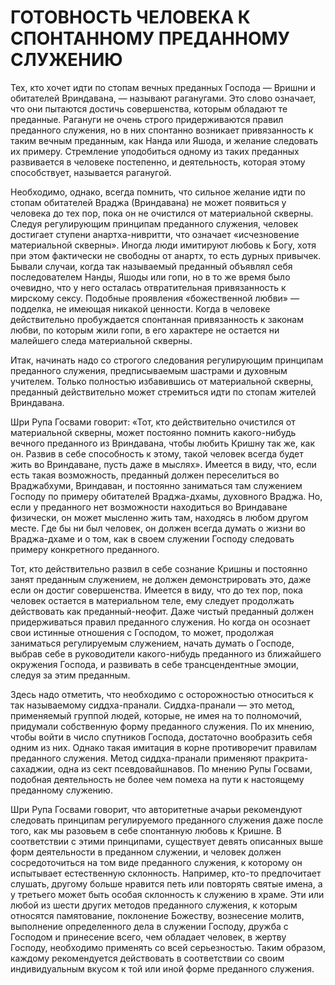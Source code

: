 # ГОТОВНОСТЬ ЧЕЛОВЕКА К СПОНТАННОМУ ПРЕДАННОМУ СЛУЖЕНИЮ

Тех, кто хочет идти по стопам вечных преданных Господа — Вришни и обитателей Вриндавана, — называют раганугами. Это слово означает, что они пытаются достичь совершенства, которым обладают те преданные. Рагануги не очень строго придерживаются правил преданного служения, но в них спонтанно возникает привязанность к таким вечным преданным, как Нанда или Яшода, и желание следовать их примеру. Стремление уподобиться одному из таких преданных развивается в человеке постепенно, и деятельность, которая этому способствует, называется раганугой.

Необходимо, однако, всегда помнить, что сильное желание идти по стопам обитателей Враджа (Вриндавана) не может появиться у человека до тех пор, пока он не очистился от материальной скверны. Следуя регулирующим принципам преданного служения, человек достигает ступени анартха-нивритти, что означает «исчезновение материальной скверны». Иногда люди имитируют любовь к Богу, хотя при этом фактически не свободны от анартх, то есть дурных привычек. Бывали случаи, когда так называемый преданный объявлял себя последователем Нанды, Яшоды или гопи, но в то же время было очевидно, что у него осталась отвратительная привязанность к мирскому сексу. Подобные проявления «божественной любви» — подделка, не имеющая никакой ценности. Когда в человеке действительно пробуждается спонтанная привязанность к законам любви, по которым жили гопи, в его характере не остается ни малейшего следа материальной скверны.

Итак, начинать надо со строгого следования регулирующим принципам преданного служения, предписываемым шастрами и духовным учителем. Только полностью избавившись от материальной скверны, преданный действительно может стремиться идти по стопам жителей Вриндавана.

Шри Рупа Госвами говорит: «Тот, кто действительно очистился от материальной скверны, может постоянно помнить какого-нибудь вечного преданного из Вриндавана, чтобы любить Кришну так же, как он. Развив в себе способность к этому, такой человек всегда будет жить во Вриндаване, пусть даже в мыслях». Имеется в виду, что, если есть такая возможность, преданный должен переселиться во Враджабхуми, Вриндаван, и постоянно заниматься там служением Господу по примеру обитателей Враджа-дхамы, духовного Враджа. Но, если у преданного нет возможности находиться во Вриндаване физически, он может мысленно жить там, находясь в любом другом месте. Где бы ни был человек, он должен всегда думать о жизни во Враджа-дхаме и о том, как в своем служении Господу следовать примеру конкретного преданного.

Тот, кто действительно развил в себе сознание Кришны и постоянно занят преданным служением, не должен демонстрировать это, даже если он достиг совершенства. Имеется в виду, что до тех пор, пока человек остается в материальном теле, ему следует продолжать действовать как преданный-неофит. Даже чистый преданный должен придерживаться правил преданного служения. Но когда он осознает свои истинные отношения с Господом, то может, продолжая заниматься регулируемым служением, начать думать о Господе, выбрав себе в руководители какого-нибудь преданного из ближайшего окружения Господа, и развивать в себе трансцендентные эмоции, следуя за этим преданным.

Здесь надо отметить, что необходимо с осторожностью относиться к так называемому сиддха-пранали. Сиддха-пранали — это метод, применяемый группой людей, которые, не имея на то полномочий, придумали собственную форму преданного служения. По их мнению, чтобы войти в число спутников Господа, достаточно вообразить себя одним из них. Однако такая имитация в корне противоречит правилам преданного служения. Метод сиддха-пранали применяют пракрита-сахаджии, одна из сект псевдовайшнавов. По мнению Рупы Госвами, подобная деятельность не более чем помеха на пути к настоящему преданному служению.

Шри Рупа Госвами говорит, что авторитетные ачарьи рекомендуют следовать принципам регулируемого преданного служения даже после того, как мы разовьем в себе спонтанную любовь к Кришне. В соответствии с этими принципами, существует девять описанных выше форм деятельности в преданном служении, и человек должен сосредоточиться на том виде преданного служения, к которому он испытывает естественную склонность. Например, кто-то предпочитает слушать, другому больше нравится петь или повторять святые имена, а у третьего может быть особая склонность к служению в храме. Эти или любой из шести других методов преданного служения, к которым относятся памятование, поклонение Божеству, вознесение молитв, выполнение определенного дела в служении Господу, дружба с Господом и принесение всего, чем обладает человек, в жертву Господу, необходимо применять со всей серьезностью. Таким образом, каждому рекомендуется действовать в соответствии со своим индивидуальным вкусом к той или иной форме преданного служения.
